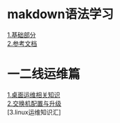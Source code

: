 # makdown语法学习
 [1.基础部分](https://github.com/RaguelFoReveR/Tech-Bolg/issues/5)<br/>
 [2.参考文档](https://docs.github.com/cn/github/writing-on-github/basic-writing-and-formatting-syntax)



# 一二线运维篇
[1.桌面运维相关知识](https://github.com/RaguelFoReveR/Tech-Bolg/issues/1)<br/>
[2.交换机配置与升级](https://github.com/RaguelFoReveR/Tech-Bolg/issues/9)<br/>
[3.linux运维知识汇]


   



